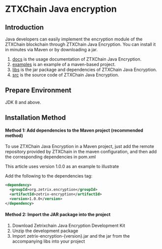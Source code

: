 # ZTXChain Java encryption

## Introduction
Java developers can easily implement the encryption module of the ZTXChain blockchain through ZTXChain Java Encryption. You can install it in minutes via Maven or by downloading a jar.

1. [docs](/docs) is the usage documentation of ZTXChain Java Encryption.
2. [examples](/examples) is an example of a maven-based project.
3. [libs](/libs)  is the jar package and dependencies of ZTXChain Java Encryption.
4. [src](/src) is the source code of ZTXChain Java Encryption.

## Prepare Environment

JDK 8 and above.

## Installation Method

#### Method 1: Add dependencies to the Maven project (recommended method)
To use ZTXChain Java Encryption in a Maven project, just add the remote repository provided by ZTXChain in the maven configuration, and then add the corresponding dependencies in pom.xml

This article uses version 1.0.0 as an example to illustrate

Add the following to the dependencies tag:
``` xml
<dependency>
  <groupId>org.zetrix.encryption</groupId>
  <artifactId>zetrix-encryption</artifactId>
  <version>1.0.0</version>
</dependency>
```
#### Method 2: Import the JAR package into the project
1. Download Zetrixchain Java Encryption Development Kit
2. Unzip the development package
3. Import zetrix-encryption-{version}.jar and the jar from the accompanying libs into your project
